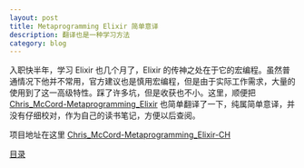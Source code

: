 ```yaml
---
layout: post
title: Metaprogramming Elixir 简单意译
description: 翻译也是一种学习方法
category: blog
---
```


入职快半年，学习 Elixir 也几个月了，Elixir 的传神之处在于它的宏编程。虽然普通情况下他并不常用，官方建议也是慎用宏编程，但是由于实际工作需求，大量的使用到了这一高级特性。踩了许多坑，但是收获也不小。这里，顺便把 [Chris_McCord-Metaprogramming_Elixir](https://book.douban.com/subject/26318250/) 也简单翻译了一下，纯属简单意译，并没有仔细校对，作为自己的读书笔记，方便以后查阅。

<!-- more -->

项目地址在这里 [Chris_McCord-Metaprogramming_Elixir-CH](https://github.com/dantangfan/Chris_McCord-Metaprogramming_Elixir-CH)


[目录](https://github.com/dantangfan/Chris_McCord-Metaprogramming_Elixir-CH/blob/master/SECTION.md)
